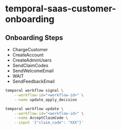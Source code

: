 # temporal-saas-customer-onboarding

## Onboarding Steps

- ChargeCustomer
- CreateAccount
- CreateAdminUsers
- SendClaimCodes
- SendWelcomeEmail
- WAIT
- SendFeedbackEmail

```bash
temporal workflow signal \
    --workflow-id="<workflow-id>" \
    --name update_apply_decision

temporal workflow update \
    --workflow-id="<workflow-id>" \
    --name AcceptClaimCode \
    --input '{"claim_code": "XXX"}'
```
